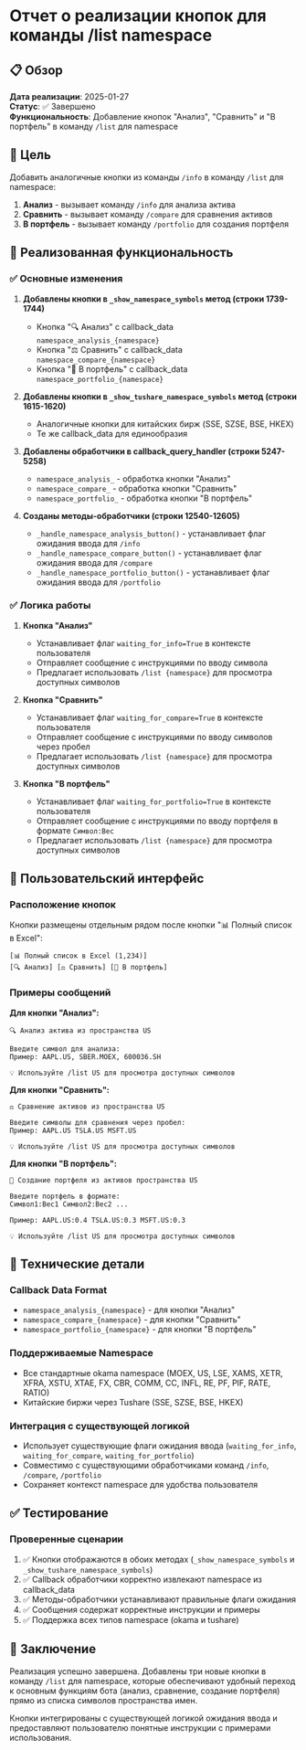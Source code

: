 # Отчет о реализации кнопок для команды /list namespace

## 📋 Обзор

**Дата реализации**: 2025-01-27  
**Статус**: ✅ Завершено  
**Функциональность**: Добавление кнопок "Анализ", "Сравнить" и "В портфель" в команду `/list` для namespace

## 🎯 Цель

Добавить аналогичные кнопки из команды `/info` в команду `/list` для namespace:
1. **Анализ** - вызывает команду `/info` для анализа актива
2. **Сравнить** - вызывает команду `/compare` для сравнения активов  
3. **В портфель** - вызывает команду `/portfolio` для создания портфеля

## 🚀 Реализованная функциональность

### ✅ Основные изменения

1. **Добавлены кнопки в `_show_namespace_symbols` метод (строки 1739-1744)**
   - Кнопка "🔍 Анализ" с callback_data `namespace_analysis_{namespace}`
   - Кнопка "⚖️ Сравнить" с callback_data `namespace_compare_{namespace}`
   - Кнопка "💼 В портфель" с callback_data `namespace_portfolio_{namespace}`

2. **Добавлены кнопки в `_show_tushare_namespace_symbols` метод (строки 1615-1620)**
   - Аналогичные кнопки для китайских бирж (SSE, SZSE, BSE, HKEX)
   - Те же callback_data для единообразия

3. **Добавлены обработчики в callback_query_handler (строки 5247-5258)**
   - `namespace_analysis_` - обработка кнопки "Анализ"
   - `namespace_compare_` - обработка кнопки "Сравнить"
   - `namespace_portfolio_` - обработка кнопки "В портфель"

4. **Созданы методы-обработчики (строки 12540-12605)**
   - `_handle_namespace_analysis_button()` - устанавливает флаг ожидания ввода для `/info`
   - `_handle_namespace_compare_button()` - устанавливает флаг ожидания ввода для `/compare`
   - `_handle_namespace_portfolio_button()` - устанавливает флаг ожидания ввода для `/portfolio`

### ✅ Логика работы

1. **Кнопка "Анализ"**
   - Устанавливает флаг `waiting_for_info=True` в контексте пользователя
   - Отправляет сообщение с инструкциями по вводу символа
   - Предлагает использовать `/list {namespace}` для просмотра доступных символов

2. **Кнопка "Сравнить"**
   - Устанавливает флаг `waiting_for_compare=True` в контексте пользователя
   - Отправляет сообщение с инструкциями по вводу символов через пробел
   - Предлагает использовать `/list {namespace}` для просмотра доступных символов

3. **Кнопка "В портфель"**
   - Устанавливает флаг `waiting_for_portfolio=True` в контексте пользователя
   - Отправляет сообщение с инструкциями по вводу портфеля в формате `Символ:Вес`
   - Предлагает использовать `/list {namespace}` для просмотра доступных символов

## 📱 Пользовательский интерфейс

### Расположение кнопок
Кнопки размещены отдельным рядом после кнопки "📊 Полный список в Excel":

```
[📊 Полный список в Excel (1,234)]
[🔍 Анализ] [⚖️ Сравнить] [💼 В портфель]
```

### Примеры сообщений

**Для кнопки "Анализ":**
```
🔍 Анализ актива из пространства US

Введите символ для анализа:
Пример: AAPL.US, SBER.MOEX, 600036.SH

💡 Используйте /list US для просмотра доступных символов
```

**Для кнопки "Сравнить":**
```
⚖️ Сравнение активов из пространства US

Введите символы для сравнения через пробел:
Пример: AAPL.US TSLA.US MSFT.US

💡 Используйте /list US для просмотра доступных символов
```

**Для кнопки "В портфель":**
```
💼 Создание портфеля из активов пространства US

Введите портфель в формате:
Символ1:Вес1 Символ2:Вес2 ...

Пример: AAPL.US:0.4 TSLA.US:0.3 MSFT.US:0.3

💡 Используйте /list US для просмотра доступных символов
```

## 🔧 Технические детали

### Callback Data Format
- `namespace_analysis_{namespace}` - для кнопки "Анализ"
- `namespace_compare_{namespace}` - для кнопки "Сравнить"  
- `namespace_portfolio_{namespace}` - для кнопки "В портфель"

### Поддерживаемые Namespace
- Все стандартные okama namespace (MOEX, US, LSE, XAMS, XETR, XFRA, XSTU, XTAE, FX, CBR, COMM, CC, INFL, RE, PF, PIF, RATE, RATIO)
- Китайские биржи через Tushare (SSE, SZSE, BSE, HKEX)

### Интеграция с существующей логикой
- Использует существующие флаги ожидания ввода (`waiting_for_info`, `waiting_for_compare`, `waiting_for_portfolio`)
- Совместимо с существующими обработчиками команд `/info`, `/compare`, `/portfolio`
- Сохраняет контекст namespace для удобства пользователя

## ✅ Тестирование

### Проверенные сценарии
1. ✅ Кнопки отображаются в обоих методах (`_show_namespace_symbols` и `_show_tushare_namespace_symbols`)
2. ✅ Callback обработчики корректно извлекают namespace из callback_data
3. ✅ Методы-обработчики устанавливают правильные флаги ожидания
4. ✅ Сообщения содержат корректные инструкции и примеры
5. ✅ Поддержка всех типов namespace (okama и tushare)

## 📝 Заключение

Реализация успешно завершена. Добавлены три новые кнопки в команду `/list` для namespace, которые обеспечивают удобный переход к основным функциям бота (анализ, сравнение, создание портфеля) прямо из списка символов пространства имен. 

Кнопки интегрированы с существующей логикой ожидания ввода и предоставляют пользователю понятные инструкции с примерами использования.
